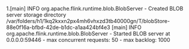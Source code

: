 1.[main] INFO org.apache.flink.runtime.blob.BlobServer - Created BLOB server storage directory /var/folders/h1/1kq2kxxn2px4mh6vhxzd3tb40000gn/T/blobStore-88e0f16a-bfbd-42de-b1dc-a1aa424bf4e3
[main] INFO org.apache.flink.runtime.blob.BlobServer - Started BLOB server at 0.0.0.0:59446 - max concurrent requests: 50 - max backlog: 1000
